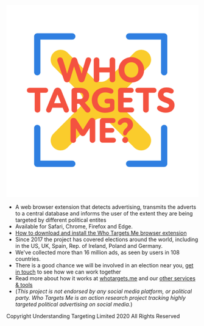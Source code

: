 [![Who Targets Me?](https://raw.githubusercontent.com/WhoTargetsMe/Who-Targets-Me/master/src/build/wtm_logo_2020.png)](https://whotargets.me)


* A web browser extension that detects advertising, transmits the adverts to a central database and informs the user of the extent they are being targeted by different political entites
* Available for Safari, Chrome, Firefox and Edge. 
* [How to download and install the Who Targets Me browser extension](https://wotargets.me/en/install/installing-the-browser-extension)
* Since 2017 the project has covered elections around the world, including in the US, UK, Spain, Rep. of Ireland, Poland and Germany.
* We've collected more than 16 million ads, as seen by users in 108 countries.
* There is a good chance we will be involved in an election near you, [get in touch](https://whotargets.me/get-in-touch/) to see how we can work together
* Read more about how it works at [whotargets.me](https://whotargets.me) and our [other services & tools](https://whotargets.me/en/projects)
* (*This project is not endorsed by any social media platform, or political party. Who Targets Me is an action research project tracking highly targeted political advertising on social media.*)


Copyright Understanding Targeting Limited 2020 All Rights Reserved
